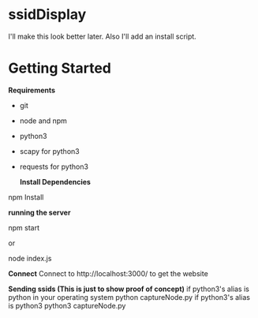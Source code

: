# ssidDisplay

I'll make this look better later. Also I'll add an install script.

# Getting Started

**Requirements**

- git
- node and npm
- python3
- scapy for python3
- requests for python3

  **Install Dependencies**

npm Install

**running the server**

npm start

or

node index.js

**Connect**
Connect to http://localhost:3000/ to get the website

**Sending ssids (This is just to show proof of concept)**
if python3's alias is python in your operating system
python captureNode.py
if python3's alias is python3
python3 captureNode.py
